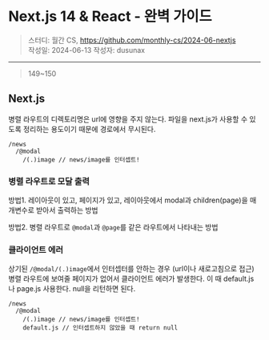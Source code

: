 # Next.js 14 & React - 완벽 가이드

> 스터디: 월간 CS, https://github.com/monthly-cs/2024-06-nextjs  
> 작성일: 2024-06-13
> 작성자: dusunax

---

> 149~150

## Next.js

병렬 라우트의 디렉토리명은 url에 영향을 주지 않는다. 파일을 next.js가 사용할 수 있도록 정리하는 용도이기 때문에 경로에서 무시된다.

```
/news
  /@modal
    /(.)image // news/image를 인터셉트!
```

### 병렬 라우트로 모달 출력

방법1. 레이아웃이 있고, 페이지가 있고, 레이아웃에서 modal과 children(page)을 매개변수로 받아서 출력하는 방법

방법2. 병렬 라우트로 `@modal`과 `@page`를 같은 라우트에서 나타내는 방법

### 클라이언트 에러

상기된 `/@modal/(.)image`에서 인터셉터를 안하는 경우 (url이나 새로고침으로 접근) 병렬 라우트에 보여줄 페이지가 없어서 클라이언트 에러가 발생한다. 이 때 default.js 나 page.js 사용한다. null을 리턴하면 된다.

```
/news
  /@modal
    /(.)image // news/image를 인터셉트!
    default.js // 인터셉트하지 않았을 때 return null
```
